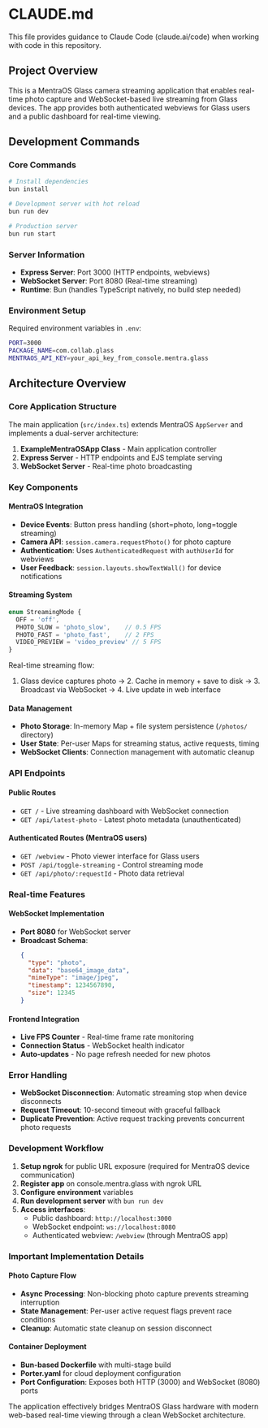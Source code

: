 # CLAUDE.md

This file provides guidance to Claude Code (claude.ai/code) when working with code in this repository.

## Project Overview

This is a MentraOS Glass camera streaming application that enables real-time photo capture and WebSocket-based live streaming from Glass devices. The app provides both authenticated webviews for Glass users and a public dashboard for real-time viewing.

## Development Commands

### Core Commands
```bash
# Install dependencies
bun install

# Development server with hot reload
bun run dev

# Production server
bun run start
```

### Server Information
- **Express Server**: Port 3000 (HTTP endpoints, webviews)
- **WebSocket Server**: Port 8080 (Real-time streaming)
- **Runtime**: Bun (handles TypeScript natively, no build step needed)

### Environment Setup
Required environment variables in `.env`:
```bash
PORT=3000
PACKAGE_NAME=com.collab.glass
MENTRAOS_API_KEY=your_api_key_from_console.mentra.glass
```

## Architecture Overview

### Core Application Structure
The main application (`src/index.ts`) extends MentraOS `AppServer` and implements a dual-server architecture:

1. **ExampleMentraOSApp Class** - Main application controller
2. **Express Server** - HTTP endpoints and EJS template serving
3. **WebSocket Server** - Real-time photo broadcasting

### Key Components

#### MentraOS Integration
- **Device Events**: Button press handling (short=photo, long=toggle streaming)
- **Camera API**: `session.camera.requestPhoto()` for photo capture
- **Authentication**: Uses `AuthenticatedRequest` with `authUserId` for webviews
- **User Feedback**: `session.layouts.showTextWall()` for device notifications

#### Streaming System
```typescript
enum StreamingMode {
  OFF = 'off',
  PHOTO_SLOW = 'photo_slow',    // 0.5 FPS
  PHOTO_FAST = 'photo_fast',    // 2 FPS  
  VIDEO_PREVIEW = 'video_preview' // 5 FPS
}
```

Real-time streaming flow:
1. Glass device captures photo → 2. Cache in memory + save to disk → 3. Broadcast via WebSocket → 4. Live update in web interface

#### Data Management
- **Photo Storage**: In-memory Map + file system persistence (`/photos/` directory)
- **User State**: Per-user Maps for streaming status, active requests, timing
- **WebSocket Clients**: Connection management with automatic cleanup

### API Endpoints

#### Public Routes
- `GET /` - Live streaming dashboard with WebSocket connection
- `GET /api/latest-photo` - Latest photo metadata (unauthenticated)

#### Authenticated Routes (MentraOS users)
- `GET /webview` - Photo viewer interface for Glass users
- `POST /api/toggle-streaming` - Control streaming mode
- `GET /api/photo/:requestId` - Photo data retrieval

### Real-time Features

#### WebSocket Implementation
- **Port 8080** for WebSocket server
- **Broadcast Schema**:
  ```json
  {
    "type": "photo",
    "data": "base64_image_data", 
    "mimeType": "image/jpeg",
    "timestamp": 1234567890,
    "size": 12345
  }
  ```

#### Frontend Integration
- **Live FPS Counter** - Real-time frame rate monitoring
- **Connection Status** - WebSocket health indicator
- **Auto-updates** - No page refresh needed for new photos

### Error Handling
- **WebSocket Disconnection**: Automatic streaming stop when device disconnects
- **Request Timeout**: 10-second timeout with graceful fallback
- **Duplicate Prevention**: Active request tracking prevents concurrent photo requests

### Development Workflow

1. **Setup ngrok** for public URL exposure (required for MentraOS device communication)
2. **Register app** on console.mentra.glass with ngrok URL
3. **Configure environment** variables
4. **Run development server** with `bun run dev`
5. **Access interfaces**:
   - Public dashboard: `http://localhost:3000`
   - WebSocket endpoint: `ws://localhost:8080`
   - Authenticated webview: `/webview` (through MentraOS app)

### Important Implementation Details

#### Photo Capture Flow
- **Async Processing**: Non-blocking photo capture prevents streaming interruption
- **State Management**: Per-user active request flags prevent race conditions
- **Cleanup**: Automatic state cleanup on session disconnect

#### Container Deployment
- **Bun-based Dockerfile** with multi-stage build
- **Porter.yaml** for cloud deployment configuration
- **Port Configuration**: Exposes both HTTP (3000) and WebSocket (8080) ports

The application effectively bridges MentraOS Glass hardware with modern web-based real-time viewing through a clean WebSocket architecture.